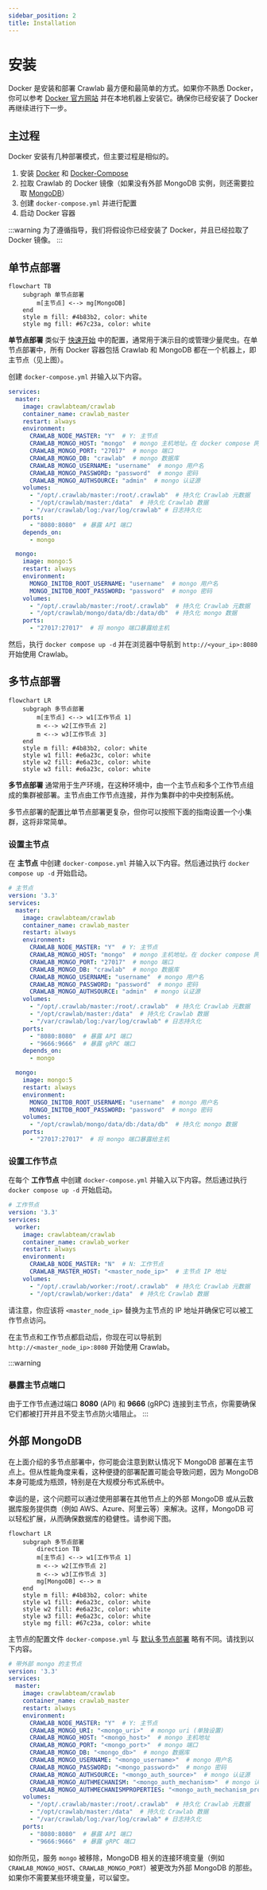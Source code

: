 ```yaml
---
sidebar_position: 2
title: Installation
---
```


# 安装

Docker 是安装和部署 Crawlab 最方便和最简单的方式。如果你不熟悉 Docker，你可以参考 [Docker 官方网站](https://www.docker.com/) 并在本地机器上安装它。确保你已经安装了 Docker 再继续进行下一步。

## 主过程

Docker 安装有几种部署模式，但主要过程是相似的。

1. 安装 [Docker](https://www.docker.com/) 和 [Docker-Compose](https://docs.docker.com/compose/)
2. 拉取 Crawlab 的 Docker 镜像（如果没有外部 MongoDB 实例，则还需要拉取 [MongoDB](https://www.mongodb.com/)）
3. 创建 `docker-compose.yml` 并进行配置
4. 启动 Docker 容器

:::warning
为了遵循指导，我们将假设你已经安装了 Docker，并且已经拉取了 Docker 镜像。
:::

## 单节点部署

```mermaid
flowchart TB
    subgraph 单节点部署
        m[主节点] <--> mg[MongoDB]
    end
    style m fill: #4b83b2, color: white
    style mg fill: #67c23a, color: white
```

**单节点部署** 类似于 [快速开始](./quick-start.md) 中的配置，通常用于演示目的或管理少量爬虫。在单节点部署中，所有 Docker 容器包括 Crawlab 和 MongoDB 都在一个机器上，即主节点（见上图）。

创建 `docker-compose.yml` 并输入以下内容。

```yaml
services:
  master:
    image: crawlabteam/crawlab
    container_name: crawlab_master
    restart: always
    environment:
      CRAWLAB_NODE_MASTER: "Y"  # Y: 主节点
      CRAWLAB_MONGO_HOST: "mongo"  # mongo 主机地址。在 docker compose 网络中，直接引用服务名称
      CRAWLAB_MONGO_PORT: "27017"  # mongo 端口 
      CRAWLAB_MONGO_DB: "crawlab"  # mongo 数据库 
      CRAWLAB_MONGO_USERNAME: "username"  # mongo 用户名
      CRAWLAB_MONGO_PASSWORD: "password"  # mongo 密码 
      CRAWLAB_MONGO_AUTHSOURCE: "admin"  # mongo 认证源 
    volumes:
      - "/opt/.crawlab/master:/root/.crawlab"  # 持久化 Crawlab 元数据
      - "/opt/crawlab/master:/data"  # 持久化 Crawlab 数据
      - "/var/crawlab/log:/var/log/crawlab" # 日志持久化 
    ports:
      - "8080:8080"  # 暴露 API 端口
    depends_on:
      - mongo

  mongo:
    image: mongo:5
    restart: always
    environment:
      MONGO_INITDB_ROOT_USERNAME: "username"  # mongo 用户名
      MONGO_INITDB_ROOT_PASSWORD: "password"  # mongo 密码
    volumes:
      - "/opt/.crawlab/master:/root/.crawlab"  # 持久化 Crawlab 元数据
      - "/opt/crawlab/mongo/data/db:/data/db"  # 持久化 mongo 数据
    ports:
      - "27017:27017"  # 将 mongo 端口暴露给主机
```

然后，执行 `docker compose up -d` 并在浏览器中导航到 `http://<your_ip>:8080` 开始使用 Crawlab。

## 多节点部署

```mermaid
flowchart LR
    subgraph 多节点部署
        m[主节点] <--> w1[工作节点 1]
        m <--> w2[工作节点 2]
        m <--> w3[工作节点 3]
    end
    style m fill: #4b83b2, color: white
    style w1 fill: #e6a23c, color: white
    style w2 fill: #e6a23c, color: white
    style w3 fill: #e6a23c, color: white
```

**多节点部署** 通常用于生产环境，在这种环境中，由一个主节点和多个工作节点组成的集群被部署。主节点由工作节点连接，并作为集群中的中央控制系统。

多节点部署的配置比单节点部署更复杂，但你可以按照下面的指南设置一个小集群，这将非常简单。

### 设置主节点

在 **主节点** 中创建 `docker-compose.yml` 并输入以下内容。然后通过执行 `docker compose up -d` 开始启动。

```yaml
# 主节点
version: '3.3'
services:
  master:
    image: crawlabteam/crawlab
    container_name: crawlab_master
    restart: always
    environment:
      CRAWLAB_NODE_MASTER: "Y"  # Y: 主节点
      CRAWLAB_MONGO_HOST: "mongo"  # mongo 主机地址。在 docker compose 网络中，直接引用服务名称
      CRAWLAB_MONGO_PORT: "27017"  # mongo 端口 
      CRAWLAB_MONGO_DB: "crawlab"  # mongo 数据库 
      CRAWLAB_MONGO_USERNAME: "username"  # mongo 用户名
      CRAWLAB_MONGO_PASSWORD: "password"  # mongo 密码 
      CRAWLAB_MONGO_AUTHSOURCE: "admin"  # mongo 认证源 
    volumes:
      - "/opt/.crawlab/master:/root/.crawlab"  # 持久化 Crawlab 元数据
      - "/opt/crawlab/master:/data"  # 持久化 Crawlab 数据
      - "/var/crawlab/log:/var/log/crawlab" # 日志持久化 
    ports:
      - "8080:8080"  # 暴露 API 端口
      - "9666:9666"  # 暴露 gRPC 端口
    depends_on:
      - mongo

  mongo:
    image: mongo:5
    restart: always
    environment:
      MONGO_INITDB_ROOT_USERNAME: "username"  # mongo 用户名
      MONGO_INITDB_ROOT_PASSWORD: "password"  # mongo 密码
    volumes:
      - "/opt/crawlab/mongo/data/db:/data/db"  # 持久化 mongo 数据
    ports:
      - "27017:27017"  # 将 mongo 端口暴露给主机
```

### 设置工作节点

在每个 **工作节点** 中创建 `docker-compose.yml` 并输入以下内容。然后通过执行 `docker compose up -d` 开始启动。

```yaml
# 工作节点
version: '3.3'
services:
  worker:
    image: crawlabteam/crawlab
    container_name: crawlab_worker
    restart: always
    environment:
      CRAWLAB_NODE_MASTER: "N"  # N: 工作节点
      CRAWLAB_MASTER_HOST: "<master_node_ip>"  # 主节点 IP 地址
    volumes:
      - "/opt/.crawlab/worker:/root/.crawlab"  # 持久化 Crawlab 元数据
      - "/opt/crawlab/worker:/data"  # 持久化 Crawlab 数据
```

请注意，你应该将 `<master_node_ip>` 替换为主节点的 IP 地址并确保它可以被工作节点访问。

在主节点和工作节点都启动后，你现在可以导航到 `http://<master_node_ip>:8080` 开始使用 Crawlab。

:::warning

### 暴露主节点端口

由于工作节点通过端口 **8080** (API) 和 **9666** (gRPC) 连接到主节点，你需要确保它们都被打开并且不受主节点防火墙阻止。
:::

## 外部 MongoDB

在上面介绍的多节点部署中，你可能会注意到默认情况下 MongoDB 部署在主节点上。但从性能角度来看，这种便捷的部署配置可能会导致问题，因为 MongoDB 本身可能成为瓶颈，特别是在大规模分布式系统中。

幸运的是，这个问题可以通过使用部署在其他节点上的外部 MongoDB 或从云数据库服务提供商（例如 AWS、Azure、阿里云等）来解决。这样，MongoDB 可以轻松扩展，从而确保数据库的稳健性。请参阅下图。

```mermaid
flowchart LR
    subgraph 多节点部署
        direction TB
        m[主节点] <--> w1[工作节点 1]
        m <--> w2[工作节点 2]
        m <--> w3[工作节点 3]
        mg[MongoDB] <--> m
    end
    style m fill: #4b83b2, color: white
    style w1 fill: #e6a23c, color: white
    style w2 fill: #e6a23c, color: white
    style w3 fill: #e6a23c, color: white
    style mg fill: #67c23a, color: white
```

主节点的配置文件 `docker-compose.yml` 与 [默认多节点部署](#多节点部署) 略有不同。请找到以下内容。

```yaml
# 带外部 mongo 的主节点
version: '3.3'
services:
  master:
    image: crawlabteam/crawlab
    container_name: crawlab_master
    restart: always
    environment:
      CRAWLAB_NODE_MASTER: "Y"  # Y: 主节点
      CRAWLAB_MONGO_URI: "<mongo_uri>"  # mongo uri (单独设置)
      CRAWLAB_MONGO_HOST: "<mongo_host>"  # mongo 主机地址
      CRAWLAB_MONGO_PORT: "<mongo_port>"  # mongo 端口 
      CRAWLAB_MONGO_DB: "<mongo_db>"  # mongo 数据库 
      CRAWLAB_MONGO_USERNAME: "<mongo_username>"  # mongo 用户名
      CRAWLAB_MONGO_PASSWORD: "<mongo_password>"  # mongo 密码 
      CRAWLAB_MONGO_AUTHSOURCE: "<mongo_auth_source>"  # mongo 认证源 
      CRAWLAB_MONGO_AUTHMECHANISM: "<mongo_auth_mechanism>"  # mongo 认证机制 
      CRAWLAB_MONGO_AUTHMECHANISMPROPERTIES: "<mongo_auth_mechanism_properties>"  # mongo 认证机制属性
    volumes:
      - "/opt/.crawlab/master:/root/.crawlab"  # 持久化 Crawlab 元数据
      - "/opt/crawlab/master:/data"  # 持久化 Crawlab 数据
      - "/var/crawlab/log:/var/log/crawlab" # 日志持久化 
    ports:
      - "8080:8080"  # 暴露 API 端口
      - "9666:9666"  # 暴露 gRPC 端口
```

如你所见，服务 `mongo` 被移除，MongoDB 相关的连接环境变量（例如 `CRAWLAB_MONGO_HOST`、`CRAWLAB_MONGO_PORT`）被更改为外部 MongoDB 的那些。如果你不需要某些环境变量，可以留空。